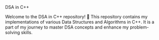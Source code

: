 DSA in C++

Welcome to the DSA in C++ repository! 🎉
This repository contains my implementations of various Data Structures and Algorithms in C++. It is a part of my journey to master DSA concepts and enhance my problem-solving skills.
